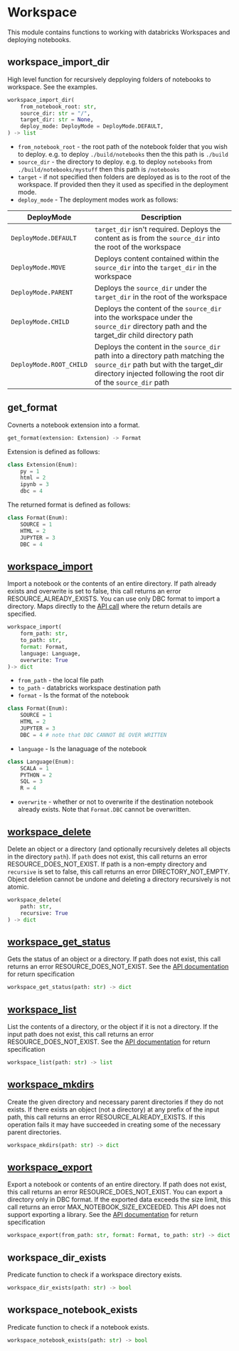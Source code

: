 # Workspace

This module contains functions to working with databricks Workspaces and deploying notebooks.

## workspace_import_dir

High level function for recursively depploying folders of notebooks to workspace. See the examples.


```python
workspace_import_dir(
    from_notebook_root: str,
    source_dir: str = "/",
    target_dir: str = None,
    deploy_mode: DeployMode = DeployMode.DEFAULT,
) -> list
```

- `from_notebook_root` - the root path of the notebook folder that you wish to deploy. e.g. to deploy `./build/notebooks` then the this path is `./build`
- `source_dir` - the directory to deploy. e.g. to deploy `notebooks` from `./build/notebooks/mystuff` then this path is `/notebooks`
- `target` - if not specified then folders are deployed as is to the root of the workspace. If provided then they it used as specified in the deployment mode.
- `deploy_mode` - The deployment modes work as follows:

| DeployMode	          | Description |
|-------------------------|-------------|
| `DeployMode.DEFAULT`    | `target_dir` isn't required. Deploys the content as is from the `source_dir` into the root of the workspace |
| `DeployMode.MOVE`	      | Deploys content contained within the `source_dir` into the `target_dir` in the workspace |
| `DeployMode.PARENT`	  | Deploys the `source_dir` under the `target_dir` in the root of the workspace |
| `DeployMode.CHILD`	  | Deploys the content of the `source_dir` into the workspace under the `source_dir` directory path and the target_dir child directory path |
| `DeployMode.ROOT_CHILD` | Deploys the content in the `source_dir` path into a directory path matching the `source_dir` path but with the target_dir directory injected following the root dir of the `source_dir` path |


## get_format

Covnerts a notebook extension into a format.

```python
get_format(extension: Extension) -> Format
```

Extension is defined as follows:

```python
class Extension(Enum):
    py = 1
    html = 2
    ipynb = 3
    dbc = 4
```

The returned format is defined as follows:

```python
class Format(Enum):
    SOURCE = 1
    HTML = 2
    JUPYTER = 3
    DBC = 4
```


## [workspace_import](https://docs.databricks.com/dev-tools/api/latest/workspace.html#import)

Import a notebook or the contents of an entire directory. If path already exists and overwrite is set to false, this call returns an error RESOURCE_ALREADY_EXISTS. You can use only DBC format to import a directory. Maps directly to the [API call](https://docs.databricks.com/dev-tools/api/latest/workspace.html#import) where the return details are specified.

```python
workspace_import(
    form_path: str, 
    to_path: str, 
    format: Format, 
    language: Language, 
    overwrite: True
)-> dict
```

- `from_path` - the local file path
- `to_path` - databricks workspace destination path
- `format` - Is the format of the notebook

```python
class Format(Enum):
    SOURCE = 1
    HTML = 2
    JUPYTER = 3
    DBC = 4 # note that DBC CANNOT BE OVER WRITTEN
```
- `language` - Is the lanaguage of the notebook

```python
class Language(Enum):
    SCALA = 1
    PYTHON = 2
    SQL = 3
    R = 4
```

- `overwrite` - whether or not to overwrite if the destination notebook already exists. Note that `Format.DBC` cannot be overwritten.

## [workspace_delete](https://docs.databricks.com/dev-tools/api/latest/workspace.html#delete)

Delete an object or a directory (and optionally recursively deletes all objects in the directory `path`). If `path` does not exist, this call returns an error RESOURCE_DOES_NOT_EXIST. If path is a non-empty directory and `recursive` is set to false, this call returns an error DIRECTORY_NOT_EMPTY. Object deletion cannot be undone and deleting a directory recursively is not atomic. 

```python
workspace_delete(
    path: str, 
    recursive: True
) -> dict
```


## [workspace_get_status](https://docs.databricks.com/dev-tools/api/latest/workspace.html#get-status)

Gets the status of an object or a directory. If path does not exist, this call returns an error RESOURCE_DOES_NOT_EXIST. See the [API documentation](https://docs.databricks.com/dev-tools/api/latest/workspace.html#get-status) for return specification 

```python
workspace_get_status(path: str) -> dict
```

## [workspace_list](https://docs.databricks.com/dev-tools/api/latest/workspace.html#list)

List the contents of a directory, or the object if it is not a directory. If the input path does not exist, this call returns an error RESOURCE_DOES_NOT_EXIST. See the [API documentation](https://docs.databricks.com/dev-tools/api/latest/workspace.html#list) for return specification 

```python
workspace_list(path: str) -> list
```

## [workspace_mkdirs](https://docs.databricks.com/dev-tools/api/latest/workspace.html#mkdirs)

Create the given directory and necessary parent directories if they do not exists. If there exists an object (not a directory) at any prefix of the input path, this call returns an error RESOURCE_ALREADY_EXISTS. If this operation fails it may have succeeded in creating some of the necessary parent directories.

```python
workspace_mkdirs(path: str) -> dict
```

## [workspace_export](https://docs.databricks.com/dev-tools/api/latest/workspace.html#export)

Export a notebook or contents of an entire directory. If path does not exist, this call returns an error RESOURCE_DOES_NOT_EXIST. You can export a directory only in DBC format. If the exported data exceeds the size limit, this call returns an error MAX_NOTEBOOK_SIZE_EXCEEDED. This API does not support exporting a library. See the [API documentation](https://docs.databricks.com/dev-tools/api/latest/workspace.html#export) for return specification 

```python
workspace_export(from_path: str, format: Format, to_path: str) -> dict
```

## workspace_dir_exists

Predicate function to check if a workspace directory exists.

```python
workspace_dir_exists(path: str) -> bool
```

## workspace_notebook_exists

Predicate function to check if a notebook  exists.

```python
workspace_notebook_exists(path: str) -> bool
```



